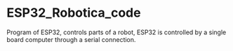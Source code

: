 # ESP32_Robotica_code
Program of ESP32, controls parts of a robot, ESP32 is controlled by a single board computer through a serial connection.

